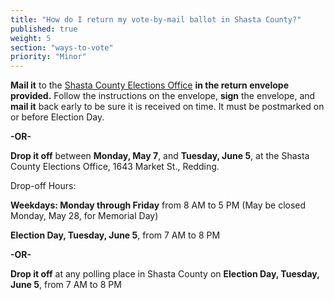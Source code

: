 ```yaml
---
title: "How do I return my vote-by-mail ballot in Shasta County?"
published: true
weight: 5
section: "ways-to-vote"
priority: "Minor"
---
```


**Mail it** to the [Shasta County Elections Office](https://www.elections.co.shasta.ca.us/voting/voter-lookups/my-polling-site/#Search) **in the return envelope provided.** Follow the instructions on the envelope, **sign** the envelope, and **mail it** back early to be sure it is received on time. It must be postmarked on or before Election Day.  

  **-OR-**  

**Drop it off** between **Monday, May 7**, and **Tuesday, June 5**, at the Shasta County Elections Office, 1643 Market St., Redding.  

Drop-off Hours:   

**Weekdays: Monday through Friday** from 8 AM to 5 PM (May be closed Monday, May 28, for Memorial Day)  

**Election Day, Tuesday, June 5**, from 7 AM to 8 PM  

  **-OR-**  
  
**Drop it off** at any polling place in Shasta County on **Election Day, Tuesday, June 5**, from 7 AM to 8 PM  

